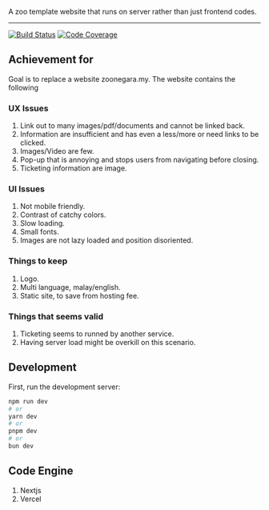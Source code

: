 A zoo template website that runs on server rather than just frontend codes.

---

[![Build Status][build-badge]][build]
[![Code Coverage][coverage-badge]][coverage]

## Achievement for

Goal is to replace a website zoonegara.my. The website contains the following

### UX Issues

1. Link out to many images/pdf/documents and cannot be linked back.
2. Information are insufficient and has even a less/more or need links to be clicked.
3. Images/Video are few.
4. Pop-up that is annoying and stops users from navigating before closing.
5. Ticketing information are image.

### UI Issues

1. Not mobile friendly.
2. Contrast of catchy colors.
3. Slow loading.
4. Small fonts.
5. Images are not lazy loaded and position disoriented.

### Things to keep

1. Logo.
2. Multi language, malay/english.
3. Static site, to save from hosting fee.

### Things that seems valid

1. Ticketing seems to runned by another service.
2. Having server load might be overkill on this scenario.

## Development

First, run the development server:

```bash
npm run dev
# or
yarn dev
# or
pnpm dev
# or
bun dev
```

## Code Engine

1. Nextjs
2. Vercel

[build-badge]: https://img.shields.io/github/actions/workflow/status/yoonghan/zoo/master_merge.yml
[build]: https://github.com/yoonghan/zoo/actions?query=workflow
[coverage-badge]: https://img.shields.io/codecov/c/github/yoonghan/zoo.svg?style=flat-square
[coverage]: https://codecov.io/gh/yoonghan/zoo
